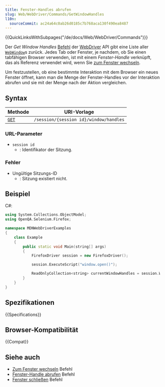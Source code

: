 ```yaml
---
title: Fenster-Handles abrufen
slug: Web/WebDriver/Commands/GetWindowHandles
l10n:
  sourceCommit: ac24a64c0ab26d0185c7b768aca130f490ea8487
---
```


{{QuickLinksWithSubpages("/de/docs/Web/WebDriver/Commands")}}

Der _Get Window Handles_ [Befehl](/de/docs/Web/WebDriver/Command) der [WebDriver](/de/docs/Web/WebDriver) API gibt eine Liste aller [`WebWindow`](/de/docs/Web/WebDriver/WebWindow)s zurück. Jedes Tab oder Fenster, je nachdem, ob Sie einen tabfähigen Browser verwenden, ist mit einem _Fenster-Handle_ verknüpft, das als Referenz verwendet wird, wenn Sie [zum Fenster wechseln](/de/docs/Web/WebDriver/Commands/SwitchToWindow).

Um festzustellen, ob eine bestimmte Interaktion mit dem Browser ein neues Fenster öffnet, kann man die Menge der Fenster-Handles vor der Interaktion abrufen und sie mit der Menge nach der Aktion vergleichen.

## Syntax

| Methode                                    | URI-Vorlage                            |
| ------------------------------------------ | -------------------------------------- |
| [`GET`](/de/docs/Web/HTTP/Methods/GET)  | `/session/{session id}/window/handles` |

### URL-Parameter

- `session id`
  - : Identifikator der Sitzung.

### Fehler

- Ungültige Sitzungs-ID
  - : Sitzung existiert nicht.

## Beispiel

C#:

```cpp
using System.Collections.ObjectModel;
using OpenQA.Selenium.Firefox;

namespace MDNWebDriverExamples
{
    class Example
    {
        public static void Main(string[] args)
        {
            FirefoxDriver session = new FirefoxDriver();

            session.ExecuteScript("window.open()");

            ReadOnlyCollection<string> currentWindowHandles = session.WindowHandles;
        }
    }
}
```

## Spezifikationen

{{Specifications}}

## Browser-Kompatibilität

{{Compat}}

## Siehe auch

- [Zum Fenster wechseln](/de/docs/Web/WebDriver/Commands/SwitchToWindow) Befehl
- [Fenster-Handle abrufen](/de/docs/Web/WebDriver/Commands/GetWindowHandle) Befehl
- [Fenster schließen](/de/docs/Web/WebDriver/Commands/CloseWindow) Befehl
